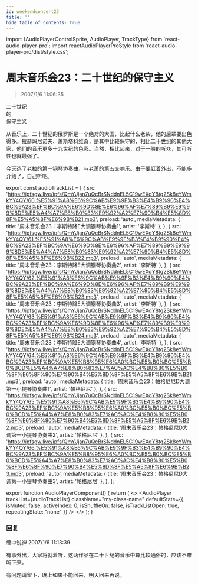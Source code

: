 ```yaml
---
id: weekendconcert23
title: ''
hide_table_of_contents: true
---
```


import {AudioPlayerControlSprite, AudioPlayer, TrackType} from 'react-audio-player-pro';
import reactAudioPlayerProStyle from 'react-audio-player-pro/dist/style.css';

# 周末音乐会23：二十世纪的保守主义

> 2007/1/6 11:06:35
<div style={{color: '#FF0000', fontWeight: '500', fontStyle: 'italic', fontSize: 'xx-large', lineHeight: '110%', textAlign: 'center', marginBottom: '20px'}}>
二十世纪
</div>

<div style={{color: '#FF0000', fontWeight: '500', fontStyle: 'italic', fontSize: 'x-large', lineHeight: '110%', textAlign: 'center', marginBottom: '20px'}}>
的
</div>

<div style={{color: '#FF0000', fontWeight: '500', fontStyle: 'italic', fontSize: 'xxx-large', lineHeight: '110%', textAlign: 'center', marginBottom: '30px'}}>
保守主义
</div>

从音乐上，二十世纪的俄罗斯是一个绝对的大国，比起什么老柴，他的后辈要出色得多。拉赫玛尼诺夫、萧斯塔科维奇，是其中比较保守的，相比二十世纪的其他大家，他们的音乐更多十九世纪的色彩。当然，相比起来，对于一般的听众，其可听性也就最强了。
 
今天选了老拉的第一钢琴协奏曲，与老萧的第五交响乐。由于要赶着外出，不能多介绍了，自己听吧。

export const audioTrackList = [
 {
    src: 'https://ipfsgw.live/ipfs/QmYJjan7uQcBrSNddnEL5C19wEXdY8tg2Sk8eYWmkYY4QY/60.%E5%91%A8%E6%9C%AB%E9%9F%B3%E4%B9%90%E4%BC%9A23%EF%BC%9A%E6%9D%8E%E6%96%AF%E7%89%B9%E9%99%8DE%E5%A4%A7%E8%B0%83%E9%92%A2%E7%90%B4%E5%8D%8F%E5%A5%8F%E6%9B%B21.mp3',
    preload: 'auto',
    mediaMetadata: {
      title: '周末音乐会23：李斯特降E大调钢琴协奏曲1',
      artist: '李斯特'
    },
  },
  {
    src: 'https://ipfsgw.live/ipfs/QmYJjan7uQcBrSNddnEL5C19wEXdY8tg2Sk8eYWmkYY4QY/61.%E5%91%A8%E6%9C%AB%E9%9F%B3%E4%B9%90%E4%BC%9A23%EF%BC%9A%E6%9D%8E%E6%96%AF%E7%89%B9%E9%99%8DE%E5%A4%A7%E8%B0%83%E9%92%A2%E7%90%B4%E5%8D%8F%E5%A5%8F%E6%9B%B22.mp3',
    preload: 'auto',
    mediaMetadata: {
      title: '周末音乐会23：李斯特降E大调钢琴协奏曲2',
      artist: '李斯特'
    },
  },
  {
    src: 'https://ipfsgw.live/ipfs/QmYJjan7uQcBrSNddnEL5C19wEXdY8tg2Sk8eYWmkYY4QY/62.%E5%91%A8%E6%9C%AB%E9%9F%B3%E4%B9%90%E4%BC%9A23%EF%BC%9A%E6%9D%8E%E6%96%AF%E7%89%B9%E9%99%8DE%E5%A4%A7%E8%B0%83%E9%92%A2%E7%90%B4%E5%8D%8F%E5%A5%8F%E6%9B%B23.mp3',
    preload: 'auto',
    mediaMetadata: {
      title: '周末音乐会23：李斯特降E大调钢琴协奏曲3',
      artist: '李斯特'
    },
  },
  {
    src: 'https://ipfsgw.live/ipfs/QmYJjan7uQcBrSNddnEL5C19wEXdY8tg2Sk8eYWmkYY4QY/63.%E5%91%A8%E6%9C%AB%E9%9F%B3%E4%B9%90%E4%BC%9A23%EF%BC%9A%E6%9D%8E%E6%96%AF%E7%89%B9%E9%99%8DE%E5%A4%A7%E8%B0%83%E9%92%A2%E7%90%B4%E5%8D%8F%E5%A5%8F%E6%9B%B24.mp3',
    preload: 'auto',
    mediaMetadata: {
      title: '周末音乐会23：李斯特降E大调钢琴协奏曲4',
      artist: '李斯特'
    },
  },
  {
    src: 'https://ipfsgw.live/ipfs/QmYJjan7uQcBrSNddnEL5C19wEXdY8tg2Sk8eYWmkYY4QY/64.%E5%91%A8%E6%9C%AB%E9%9F%B3%E4%B9%90%E4%BC%9A23%EF%BC%9A%E5%B8%95%E6%A0%BC%E5%B0%BC%E5%B0%BCD%E5%A4%A7%E8%B0%83%E7%AC%AC%E4%B8%80%E5%B0%8F%E6%8F%90%E7%90%B4%E5%8D%8F%E5%A5%8F%E6%9B%B21.mp3',
    preload: 'auto',
    mediaMetadata: {
      title: '周末音乐会23：帕格尼尼D大调第一小提琴协奏曲1',
      artist: '帕格尼尼'
    },
  },
  {
    src: 'https://ipfsgw.live/ipfs/QmYJjan7uQcBrSNddnEL5C19wEXdY8tg2Sk8eYWmkYY4QY/65.%E5%91%A8%E6%9C%AB%E9%9F%B3%E4%B9%90%E4%BC%9A23%EF%BC%9A%E5%B8%95%E6%A0%BC%E5%B0%BC%E5%B0%BCD%E5%A4%A7%E8%B0%83%E7%AC%AC%E4%B8%80%E5%B0%8F%E6%8F%90%E7%90%B4%E5%8D%8F%E5%A5%8F%E6%9B%B22.mp3',
    preload: 'auto',
    mediaMetadata: {
      title: '周末音乐会23：帕格尼尼D大调第一小提琴协奏曲2',
      artist: '帕格尼尼'
    },
  },
  {
    src: 'https://ipfsgw.live/ipfs/QmYJjan7uQcBrSNddnEL5C19wEXdY8tg2Sk8eYWmkYY4QY/66.%E5%91%A8%E6%9C%AB%E9%9F%B3%E4%B9%90%E4%BC%9A23%EF%BC%9A%E5%B8%95%E6%A0%BC%E5%B0%BC%E5%B0%BCD%E5%A4%A7%E8%B0%83%E7%AC%AC%E4%B8%80%E5%B0%8F%E6%8F%90%E7%90%B4%E5%8D%8F%E5%A5%8F%E6%9B%B23.mp3',
    preload: 'auto',
    mediaMetadata: {
      title: '周末音乐会23：帕格尼尼D大调第一小提琴协奏曲3',
      artist: '帕格尼尼'
    },
  },
];

export function AudioPlayerComponent() {
  return (
    <>
      <AudioPlayerControlSprite/>
      <AudioPlayer
        trackList={audioTrackList}
        className="my-class-name"
        defaultState={{
          isMuted: false,
          activeIndex: 0,
          isShuffleOn: false,
          isTrackListOpen: true,
          repeatingState: "none"
        }}
      />
    </>
  );
}

<AudioPlayerComponent />

### 回复

<div class='blog-comment'>
<span class='blog-comment-chan'>缠中说禅</span> 2007/1/6 11:13:39<br/>

有事外出，大家将就着听，这两作品在二十世纪的音乐中算比较通俗的，应该不难听下来。

有问题请留下，晚上如果不能回来，明天回来再说。
</div>